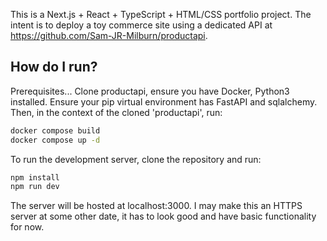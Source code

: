 This is a Next.js + React + TypeScript + HTML/CSS portfolio project. The intent is to deploy a toy commerce site using a dedicated API at https://github.com/Sam-JR-Milburn/productapi.

## How do I run?

Prerequisites...
Clone productapi, ensure you have Docker, Python3 installed.
Ensure your pip virtual environment has FastAPI and sqlalchemy.
Then, in the context of the cloned 'productapi', run:

```bash
docker compose build
docker compose up -d
```

To run the development server, clone the repository and run:

```bash
npm install
npm run dev
```

The server will be hosted at localhost:3000.
I may make this an HTTPS server at some other date, it has to look good and have basic functionality for now.
